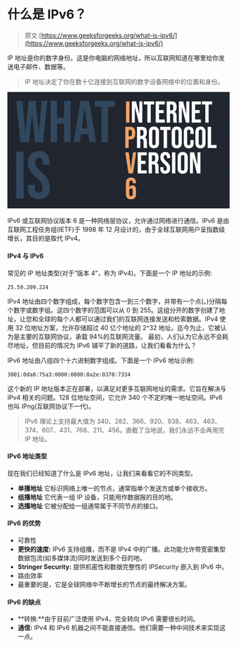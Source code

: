 # 什么是 IPv6？

> 原文:[https://www.geeksforgeeks.org/what-is-ipv6/](https://www.geeksforgeeks.org/what-is-ipv6/)

IP 地址是你的数字身份。这是你电脑的网络地址，所以互联网知道在哪里给你发送电子邮件、数据等。

> IP 地址决定了你在数十亿连接到互联网的数字设备网络中的位置和身份。

![What-is-IPv6](img/162e5c60b0f8a633ea5a0419b66db062.png)

IPv6 或互联网协议版本 6 是一种网络层协议，允许通过网络进行通信。IPv6 是由互联网工程任务组(IETF)于 1998 年 12 月设计的，由于全球互联网用户呈指数级增长，其目的是取代 IPv4。

#### IPv4 与 IPv6

常见的 IP 地址类型(对于“版本 4”，称为 IPv4)。下面是一个 IP 地址的示例:

```
25.59.209.224
```

IPv4 地址由四个数字组成，每个数字包含一到三个数字，并带有一个点(。)分隔每个数字或数字组。这四个数字的范围可以从 0 到 255。这组分开的数字创建了地址，让您和全球的每个人都可以通过我们的互联网连接发送和检索数据。IPv4 使用 32 位地址方案，允许存储超过 40 亿个地址的 2^32 地址。迄今为止，它被认为是主要的互联网协议，承载 94%的互联网流量。
最初，人们认为它永远不会耗尽地址，但目前的情况为 IPv6 铺平了新的道路，让我们看看为什么？

IPv6 地址由八组四个十六进制数字组成。下面是一个 IPv6 地址示例:

```
3001:0da8:75a3:0000:0000:8a2e:0370:7334
```

这个新的 IP 地址版本正在部署，以满足对更多互联网地址的需求。它旨在解决与 IPv4 相关的问题。128 位地址空间，它允许 340 个不定的唯一地址空间。IPv6 也叫 IPng(互联网协议下一代)。

> IPv6 理论上支持最大值为 340、282、366、920、938、463、463、374、607、431、768、211、456。直截了当地说，我们永远不会再用完 IP 地址。

#### IPv6 地址类型

现在我们已经知道了什么是 IPv6 地址，让我们来看看它的不同类型。

*   **单播地址**
    它标识网络上唯一的节点，通常指单个发送方或单个接收方。
*   **组播地址**
    它代表一组 IP 设备，只能用作数据报的目的地。
*   **选播地址**
    它被分配给一组通常属于不同节点的接口。

#### IPv6 的优势

*   可靠性
*   **更快的速度:** IPv6 支持组播，而不是 IPv4 中的广播。此功能允许带宽密集型数据包流(如多媒体流)同时发送到多个目的地。
*   **Stringer Security:** 提供机密性和数据完整性的 IPSecurity 嵌入到 IPv6 中。
*   路由效率
*   最重要的是，它是全球网络中不断增长的节点的最终解决方案。

#### IPv6 的缺点

*   **转换:**由于目前广泛使用 IPv4，完全转向 IPv6 需要很长时间。
*   **通信:** IPv4 和 IPv6 机器之间不能直接通信。他们需要一种中间技术来实现这一点。